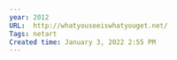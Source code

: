 ```yaml
---
year: 2012
URL:  http://whatyouseeiswhatyouget.net/ 
Tags: netart
Created time: January 3, 2022 2:55 PM
---
```

